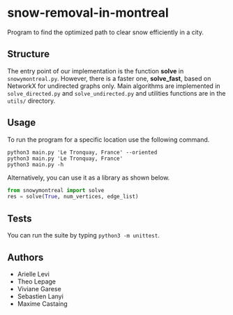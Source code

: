 # snow-removal-in-montreal

Program to find the optimized path to clear snow efficiently in a city.

## Structure

The entry point of our implementation is the function **solve** in `snowymontreal.py`.
However, there is a faster one, **solve_fast**, based on NetworkX for undirected graphs only.
Main algorithms are implemented in `solve_directed.py` and `solve_undirected.py` and utilities functions are in the `utils/` directory.

## Usage

To run the program for a specific location use the following command.
```
python3 main.py 'Le Tronquay, France' --oriented
python3 main.py 'Le Tronquay, France'
python3 main.py -h
```

Alternatively, you can use it as a library as shown below.
```python
from snowymontreal import solve
res = solve(True, num_vertices, edge_list)
```

## Tests

You can run the suite by typing `python3 -m unittest`.

## Authors

- Arielle Levi
- Theo Lepage
- Viviane Garese
- Sebastien Lanyi
- Maxime Castaing
